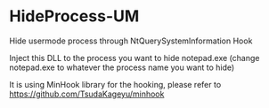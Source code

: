 # HideProcess-UM

Hide usermode process through NtQuerySystemInformation Hook

Inject this DLL to the process you want to hide notepad.exe (change notepad.exe to whatever the process name you want to hide)

It is using MinHook library for the hooking, please refer to https://github.com/TsudaKageyu/minhook
